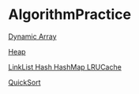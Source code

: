 # AlgorithmPractice

[Dynamic Array](https://github.com/1a2b3c4dBobAn/AlgorithmPractice/tree/master/Dynamic_Array)

[Heap](https://github.com/1a2b3c4dBobAn/AlgorithmPractice/tree/master/Heap)


[LinkList Hash HashMap LRUCache](https://github.com/1a2b3c4dBobAn/AlgorithmPractice/tree/master/LinkList_Hash_HashMap_LRUCache)

[QuickSort](https://github.com/1a2b3c4dBobAn/AlgorithmPractice/tree/master/QuickSort)
